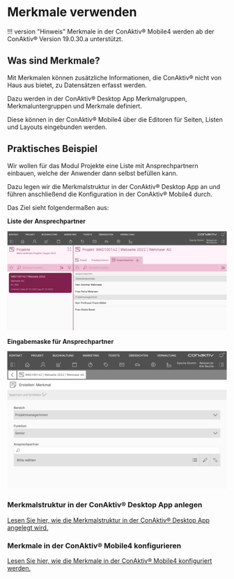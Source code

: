 # Merkmale verwenden

!!! version "Hinweis"
	Merkmale in der ConAktiv® Mobile4 werden ab der ConAktiv® Version 19.0.30.a unterstützt.


## Was sind Merkmale?

Mit Merkmalen können zusätzliche Informationen, die ConAktiv® nicht von Haus aus bietet, zu Datensätzen erfasst werden.

Dazu werden in der ConAktiv® Desktop App Merkmalgruppen, Merkmaluntergruppen und Merkmale definiert.

Diese können in der ConAktiv® Mobile4 über die Editoren für Seiten, Listen und Layouts eingebunden werden.


## Praktisches Beispiel

Wir wollen für das Modul Projekte eine Liste mit Ansprechpartnern einbauen, welche der Anwender dann selbst befüllen kann.

Dazu legen wir die Merkmalstruktur in der ConAktiv® Desktop App an und führen anschließend die Konfiguration in der ConAktiv® Mobile4 durch.

Das Ziel sieht folgendermaßen aus:

**Liste der Ansprechpartner**

![Ziel des Projekts - Liste](./ziel.png)

**Eingabemaske für Ansprechpartner**

![Ziel des Projekts - Eingabemaske](./ziel-eingabe.png)


### Merkmalstruktur in der ConAktiv® Desktop App anlegen

[Lesen Sie hier, wie die Merkmalstruktur in der ConAktiv® Desktop App angelegt wird.](./merkmal-struktur-anlegen/index.md)


### Merkmale in der ConAktiv® Mobile4 konfigurieren

[Lesen Sie hier, wie die Merkmale in der ConAktiv® Mobile4 konfiguriert werden.](./merkmale-in-mobile4-konfigurieren/index.md)
